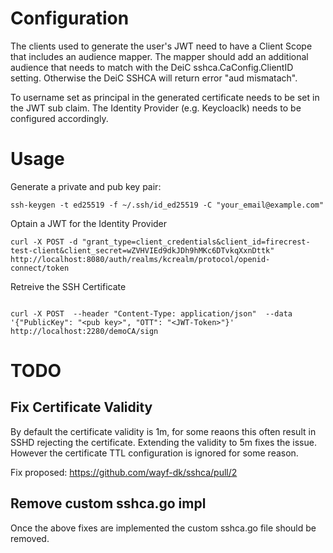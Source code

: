 

# Configuration

The clients used to generate the user's JWT need to have a Client Scope that includes an audience mapper. The mapper should add an additional audience that needs to match with the DeiC sshca.CaConfig.ClientID setting. Otherwise the DeiC SSHCA will return error "aud mismatach".

To username set as principal in the generated certificate needs to be set in the JWT sub claim. The Identity Provider (e.g. Keycloaclk) needs to be configured accordingly.


# Usage

Generate a private and pub key pair:
```
ssh-keygen -t ed25519 -f ~/.ssh/id_ed25519 -C "your_email@example.com"
```

Optain a JWT for the Identity Provider
```
curl -X POST -d "grant_type=client_credentials&client_id=firecrest-test-client&client_secret=wZVHVIEd9dkJDh9hMKc6DTvkqXxnDttk" http://localhost:8080/auth/realms/kcrealm/protocol/openid-connect/token

```

Retreive the SSH Certificate

```

curl -X POST  --header "Content-Type: application/json"  --data '{"PublicKey": "<pub key>", "OTT": "<JWT-Token>"}' http://localhost:2280/demoCA/sign

```

# TODO

## Fix Certificate Validity
By default the certificate validity is 1m, for some reaons this often result in SSHD rejecting the certificate.
Extending the validity to 5m fixes the issue. However the certificate TTL configuration is ignored for some reason.

Fix proposed: https://github.com/wayf-dk/sshca/pull/2


## Remove custom sshca.go impl
Once the above fixes are implemented the custom sshca.go file should be removed.
